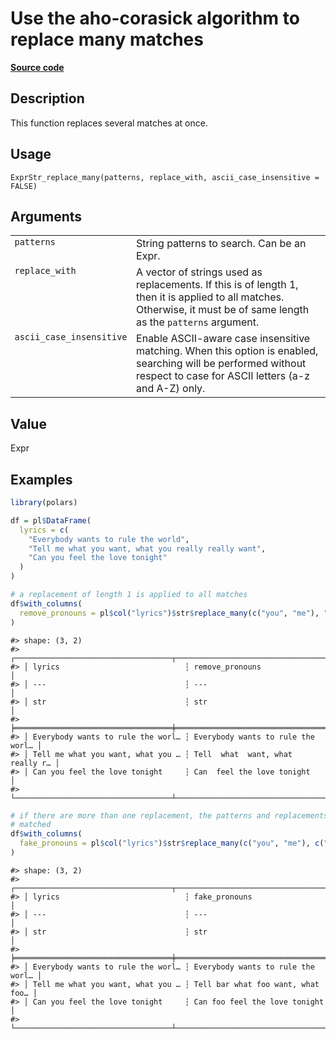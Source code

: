 

# Use the aho-corasick algorithm to replace many matches

[**Source code**](https://github.com/pola-rs/r-polars/tree/main/R/expr__string.R#L914)

## Description

This function replaces several matches at once.

## Usage

<pre><code class='language-R'>ExprStr_replace_many(patterns, replace_with, ascii_case_insensitive = FALSE)
</code></pre>

## Arguments

<table>
<tr>
<td style="white-space: nowrap; font-family: monospace; vertical-align: top">
<code id="ExprStr_replace_many_:_patterns">patterns</code>
</td>
<td>
String patterns to search. Can be an Expr.
</td>
</tr>
<tr>
<td style="white-space: nowrap; font-family: monospace; vertical-align: top">
<code id="ExprStr_replace_many_:_replace_with">replace_with</code>
</td>
<td>
A vector of strings used as replacements. If this is of length 1, then
it is applied to all matches. Otherwise, it must be of same length as
the <code>patterns</code> argument.
</td>
</tr>
<tr>
<td style="white-space: nowrap; font-family: monospace; vertical-align: top">
<code id="ExprStr_replace_many_:_ascii_case_insensitive">ascii_case_insensitive</code>
</td>
<td>
Enable ASCII-aware case insensitive matching. When this option is
enabled, searching will be performed without respect to case for ASCII
letters (a-z and A-Z) only.
</td>
</tr>
</table>

## Value

Expr

## Examples

``` r
library(polars)

df = pl$DataFrame(
  lyrics = c(
    "Everybody wants to rule the world",
    "Tell me what you want, what you really really want",
    "Can you feel the love tonight"
  )
)

# a replacement of length 1 is applied to all matches
df$with_columns(
  remove_pronouns = pl$col("lyrics")$str$replace_many(c("you", "me"), "")
)
```

    #> shape: (3, 2)
    #> ┌───────────────────────────────────┬───────────────────────────────────┐
    #> │ lyrics                            ┆ remove_pronouns                   │
    #> │ ---                               ┆ ---                               │
    #> │ str                               ┆ str                               │
    #> ╞═══════════════════════════════════╪═══════════════════════════════════╡
    #> │ Everybody wants to rule the worl… ┆ Everybody wants to rule the worl… │
    #> │ Tell me what you want, what you … ┆ Tell  what  want, what  really r… │
    #> │ Can you feel the love tonight     ┆ Can  feel the love tonight        │
    #> └───────────────────────────────────┴───────────────────────────────────┘

``` r
# if there are more than one replacement, the patterns and replacements are
# matched
df$with_columns(
  fake_pronouns = pl$col("lyrics")$str$replace_many(c("you", "me"), c("foo", "bar"))
)
```

    #> shape: (3, 2)
    #> ┌───────────────────────────────────┬───────────────────────────────────┐
    #> │ lyrics                            ┆ fake_pronouns                     │
    #> │ ---                               ┆ ---                               │
    #> │ str                               ┆ str                               │
    #> ╞═══════════════════════════════════╪═══════════════════════════════════╡
    #> │ Everybody wants to rule the worl… ┆ Everybody wants to rule the worl… │
    #> │ Tell me what you want, what you … ┆ Tell bar what foo want, what foo… │
    #> │ Can you feel the love tonight     ┆ Can foo feel the love tonight     │
    #> └───────────────────────────────────┴───────────────────────────────────┘
